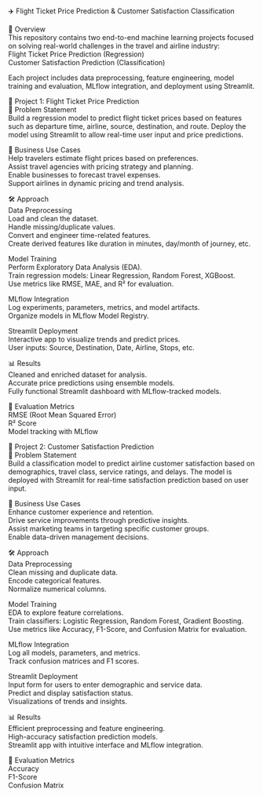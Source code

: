 ✈️ Flight Ticket Price Prediction & Customer Satisfaction Classification <br/>

🧠 Overview <br/>
This repository contains two end-to-end machine learning projects focused on solving real-world challenges in the travel and airline industry: <br/>
Flight Ticket Price Prediction (Regression) <br/>
Customer Satisfaction Prediction (Classification)<br/>

Each project includes data preprocessing, feature engineering, model training and evaluation, MLflow integration, and deployment using Streamlit. <br/>


📌 Project 1: Flight Ticket Price Prediction<br/>
📄 Problem Statement<br/>
Build a regression model to predict flight ticket prices based on features such as departure time, airline, source, destination, and route. Deploy the model using Streamlit to allow real-time user input and price predictions.<br/>

💼 Business Use Cases <br/>
Help travelers estimate flight prices based on preferences. <br/>
Assist travel agencies with pricing strategy and planning. <br/>
Enable businesses to forecast travel expenses. <br/>
Support airlines in dynamic pricing and trend analysis. <br/>

🛠 Approach <br/>
Data Preprocessing <br/>
Load and clean the dataset. <br/>
Handle missing/duplicate values. <br/>
Convert and engineer time-related features. <br/>
Create derived features like duration in minutes, day/month of journey, etc. <br/>


Model Training <br/>
Perform Exploratory Data Analysis (EDA). <br/>
Train regression models: Linear Regression, Random Forest, XGBoost. <br/>
Use metrics like RMSE, MAE, and R² for evaluation. <br/>


MLflow Integration <br/>
Log experiments, parameters, metrics, and model artifacts. <br/>
Organize models in MLflow Model Registry. <br/>


Streamlit Deployment <br/>
Interactive app to visualize trends and predict prices. <br/>
User inputs: Source, Destination, Date, Airline, Stops, etc. <br/>


📊 Results <br/>
Cleaned and enriched dataset for analysis.<br/>
Accurate price predictions using ensemble models.<br/>
Fully functional Streamlit dashboard with MLflow-tracked models.<br/>

🧪 Evaluation Metrics<br/>
RMSE (Root Mean Squared Error)<br/>
R² Score<br/>
Model tracking with MLflow<br/>


📌 Project 2: Customer Satisfaction Prediction<br/>
📄 Problem Statement <br/>
Build a classification model to predict airline customer satisfaction based on demographics, travel class, service ratings, and delays. The model is deployed with Streamlit for real-time satisfaction prediction based on user input.<br/>

💼 Business Use Cases <br/>
Enhance customer experience and retention. <br/>
Drive service improvements through predictive insights. <br/>
Assist marketing teams in targeting specific customer groups. <br/>
Enable data-driven management decisions.

🛠 Approach <br/>
Data Preprocessing <br/>
Clean missing and duplicate data. <br/>
Encode categorical features. <br/>
Normalize numerical columns. <br/>

Model Training <br/>
EDA to explore feature correlations. <br/>
Train classifiers: Logistic Regression, Random Forest, Gradient Boosting. <br/>
Use metrics like Accuracy, F1-Score, and Confusion Matrix for evaluation. <br/>

MLflow Integration <br/>
Log all models, parameters, and metrics. <br/>
Track confusion matrices and F1 scores.<br/>

Streamlit Deployment<br/>
Input form for users to enter demographic and service data. <br/>
Predict and display satisfaction status.<br/>
Visualizations of trends and insights.<br/>

📊 Results <br/>
Efficient preprocessing and feature engineering. <br/>
High-accuracy satisfaction prediction models. <br/>
Streamlit app with intuitive interface and MLflow integration. <br/>

🧪 Evaluation Metrics <br/>
Accuracy <br/>
F1-Score <br/>
Confusion Matrix <br/>
